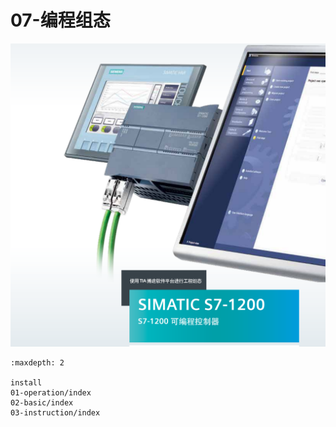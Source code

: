 # 07-编程组态

![alt text](image-2.png)

```{toctree}
:maxdepth: 2

install
01-operation/index
02-basic/index
03-instruction/index

```




<!-- - [TIA Portal STEP 7 V18 安装](./install.md)
- [TIA Portal组态软件操作](./01-operation/index.md)
    - [新建项目](./01-operation/01-New_Project.md)
    - [CPU参数](./01-operation/02-CPU_Properties.md)
    - [常见问题FAQ](./01-operation/03-ConfigFAQ.md)
    - [项目下载](./01-operation/04-Download.md)
    - [运行时下载](./01-operation/05-download_run.md)
    - [硬件检测](./01-operation/06-detect_hardware.md)
    - [上载程序](./01-operation/07-upload_program.md)
    - [上载站点](./01-operation/08-upload_station.md)
    - [上传时版本的兼容性](./01-operation/09-upload_compatibility.md)
    - [项目升级](./01-operation/10-update.md)
    - [程序升级](./01-operation/11-Program_Update.md)

- [编程基础](./02-basic/index.md)
    - [数据类型](./02-basic/01-Data_Type/index.md)
    - [组织块OB](./02-basic/02-OB/01-intro.md)
    - [FC,FB功能块](./02-basic/03-Block/index.md)

- [编程指令](./03-instruction//index.md)
    - [基本指令](./03-instruction/01-Basic/index.md)
        - [位逻辑](./03-instruction/01-Basic/08-bit.md)
        - [置位和复位](./03-instruction/01-Basic/09-set.md)
        - [上升沿和下降沿](./03-instruction/01-Basic/07-Edge.md)
        - [定时器](./03-instruction/01-Basic/01-TIMER.md)
        - [计数器](./03-instruction/01-Basic/02-COUNTER.md)
        - [比较指令](./03-instruction/01-Basic/03-Compare_Variant.md) -->